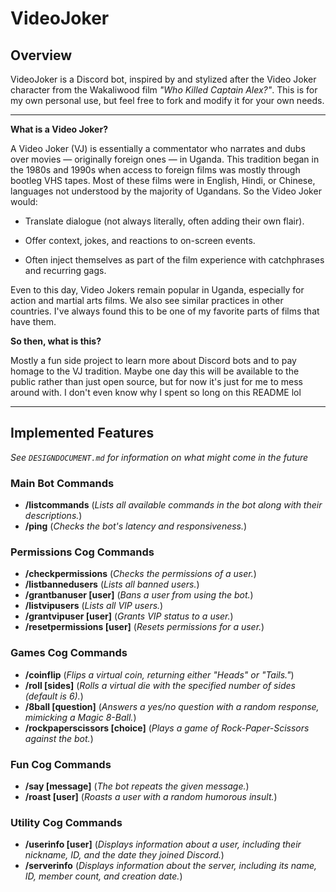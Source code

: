 # VideoJoker

## Overview
VideoJoker is a Discord bot, inspired by and stylized after the Video Joker character from the Wakaliwood film *"Who Killed Captain Alex?"*. 
This is for my own personal use, but feel free to fork and modify it for your own needs.

---

**What is a Video Joker?**

A Video Joker (VJ) is essentially a commentator who narrates and dubs over movies — originally foreign ones — in Uganda. 
This tradition began in the 1980s and 1990s when access to foreign films was mostly through bootleg VHS tapes. 
Most of these films were in English, Hindi, or Chinese, languages not understood by the majority of Ugandans. 
So the Video Joker would:

- Translate dialogue (not always literally, often adding their own flair).

- Offer context, jokes, and reactions to on-screen events.

- Often inject themselves as part of the film experience with catchphrases and recurring gags.

Even to this day, Video Jokers remain popular in Uganda, especially for action and martial arts films. 
We also see similar practices in other countries. I've always found this to be one of my favorite parts of films that have them.

**So then, what is this?**

Mostly a fun side project to learn more about Discord bots and to pay homage to the VJ tradition. 
Maybe one day this will be available to the public rather than just open source, but for now it's just for me to mess around with.
I don't even know why I spent so long on this README lol

----

## Implemented Features
_See `DESIGNDOCUMENT.md` for information on what might come in the future_

### Main Bot Commands
- **/listcommands** (*Lists all available commands in the bot along with their descriptions.*)
- **/ping** (*Checks the bot's latency and responsiveness.*)

### Permissions Cog Commands
- **/checkpermissions** (*Checks the permissions of a user.*)
- **/listbannedusers** (*Lists all banned users.*)
- **/grantbanuser [user]** (*Bans a user from using the bot.*)
- **/listvipusers** (*Lists all VIP users.*)
- **/grantvipuser [user]** (*Grants VIP status to a user.*)
- **/resetpermissions [user]** (*Resets permissions for a user.*)

### Games Cog Commands
- **/coinflip** (*Flips a virtual coin, returning either "Heads" or "Tails."*)
- **/roll [sides]** (*Rolls a virtual die with the specified number of sides (default is 6).*)
- **/8ball [question]** (*Answers a yes/no question with a random response, mimicking a Magic 8-Ball.*)
- **/rockpaperscissors [choice]** (*Plays a game of Rock-Paper-Scissors against the bot.*)

### Fun Cog Commands
- **/say [message]** (*The bot repeats the given message.*)
- **/roast [user]** (*Roasts a user with a random humorous insult.*)

### Utility Cog Commands
- **/userinfo [user]** (*Displays information about a user, including their nickname, ID, and the date they joined Discord.*)
- **/serverinfo** (*Displays information about the server, including its name, ID, member count, and creation date.*)
